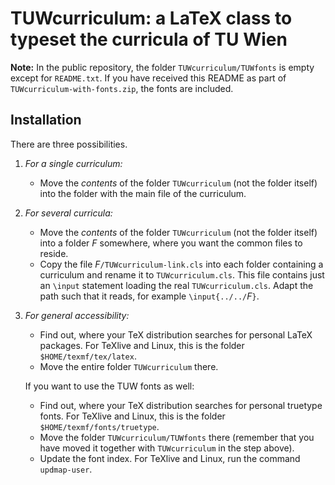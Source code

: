 # TUWcurriculum: a LaTeX class to typeset the curricula of TU Wien

**Note:** In the public repository, the folder `TUWcurriculum/TUWfonts`
is empty except for `README.txt`. If you have received this README as
part of `TUWcurriculum-with-fonts.zip`, the fonts are included.

## Installation

There are three possibilities.

1. *For a single curriculum:*
   - Move the *contents* of the folder `TUWcurriculum` (not the folder
     itself) into the folder with the main file of the curriculum.

2. *For several curricula:*
   - Move the *contents* of the folder `TUWcurriculum` (not the folder
     itself) into a folder *F* somewhere, where you want the common files to reside.
   - Copy the file *F*`/TUWcurriculum-link.cls` into each folder
     containing a curriculum and rename it to `TUWcurriculum.cls`.
     This file contains just an `\input` statement loading the real
     `TUWcurriculum.cls`. Adapt the path such that it reads, for example
     `\input{../../`*F*`}`.

3. *For general accessibility:*
   - Find out, where your TeX distribution searches for personal LaTeX
     packages. For TeXlive and Linux, this is the folder
     `$HOME/texmf/tex/latex`.
   - Move the entire folder `TUWcurriculum` there.
   
   If you want to use the TUW fonts as well:
   - Find out, where your TeX distribution searches for personal truetype
     fonts.  For TeXlive and Linux, this is the folder
     `$HOME/texmf/fonts/truetype`.
   - Move the folder `TUWcurriculum/TUWfonts` there (remember that you
     have moved it together with `TUWcurriculum` in the step above).
   - Update the font index. For TeXlive and Linux, run the
     command `updmap-user`.
     
